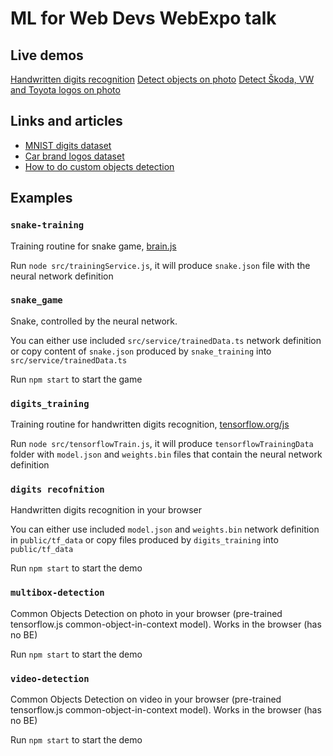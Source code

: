 # ML for Web Devs WebExpo talk

## Live demos

[Handwritten digits recognition](https://digits.techsample.net/)
[Detect objects on photo](https://objects.techsample.net/)
[Detect Škoda, VW and Toyota logos on photo](https://logos.techsample.net/)


## Links and articles

- [MNIST digits dataset](http://yann.lecun.com/exdb/mnist/)
- [Car brand logos dataset](https://www.kaggle.com/datasets/volkandl/car-brand-logos)
- [How to do custom objects detection](https://blog.tensorflow.org/2021/01/custom-object-detection-in-browser.html)

## Examples

### `snake-training`

Training routine for snake game, [brain.js](https://brain.js.org/)

Run `node src/trainingService.js`, it will produce `snake.json` file with the neural network definition 

### `snake_game`

Snake, controlled by the neural network.

You can either use included `src/service/trainedData.ts` network definition or copy content of `snake.json` produced by `snake_training` into `src/service/trainedData.ts`

Run `npm start` to start the game

### `digits_training`

Training routine for handwritten digits recognition, [tensorflow.org/js](https://www.tensorflow.org/js)

Run `node src/tensorflowTrain.js`, it will produce `tensorflowTrainingData` folder with `model.json` and `weights.bin` files that contain the neural network definition

### `digits recofnition`

Handwritten digits recognition in your browser

You can either use included `model.json` and `weights.bin` network definition in `public/tf_data` or copy files produced by `digits_training` into `public/tf_data`

Run `npm start` to start the demo

### `multibox-detection`

Common Objects Detection on photo in your browser (pre-trained tensorflow.js common-object-in-context model). Works in the browser (has no BE)

Run `npm start` to start the demo

### `video-detection`

Common Objects Detection on video in your browser (pre-trained tensorflow.js common-object-in-context model). Works in the browser (has no BE)

Run `npm start` to start the demo
